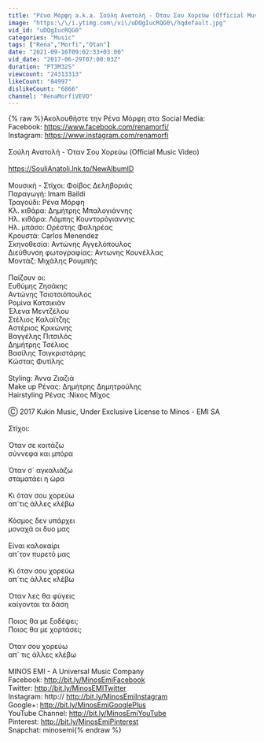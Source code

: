 ```yaml
---
title: "Ρένα Μόρφη a.k.a. Σούλη Ανατολή - Όταν Σου Χορεύω (Official Music Video)"
image: "https:\/\/i.ytimg.com\/vi\/uDQgIucRQG0\/hqdefault.jpg"
vid_id: "uDQgIucRQG0"
categories: "Music"
tags: ["Rena","Morfi","Otan"]
date: "2021-09-16T09:02:33+03:00"
vid_date: "2017-06-29T07:00:03Z"
duration: "PT3M32S"
viewcount: "24313313"
likeCount: "84997"
dislikeCount: "6866"
channel: "RenaMorfiVEVO"
---
```

{% raw %}Ακολουθήστε την Ρένα Μόρφη στα Social Media: <br />Facebook: <a rel="nofollow" target="blank" href="https://www.facebook.com/renamorfi/">https://www.facebook.com/renamorfi/</a> <br />Instagram: <a rel="nofollow" target="blank" href="https://www.instagram.com/renamorfi">https://www.instagram.com/renamorfi</a><br /><br />Σούλη Ανατολή - Όταν Σου Χορεύω (Official Music Video)<br /><br /><a rel="nofollow" target="blank" href="https://SouliAnatoli.lnk.to/NewAlbumID">https://SouliAnatoli.lnk.to/NewAlbumID</a><br /><br />Μουσική - Στίχοι: Φοίβος Δεληβοριάς<br />Παραγωγή: Imam Baildi<br />Τραγούδι: Ρένα Μόρφη <br />Κλ. κιθάρα: Δημήτρης Μπαλογιάννης<br />Ηλ. κιθάρα: Λάμπης Κουντορόγιαννης<br />Ηλ. μπάσο: Ορέστης Φαληρέας<br />Κρουστά: Carlos Menendez<br />Σκηνοθεσία: Αντώνης Αγγελόπουλος <br />Διεύθυνση φωτογραφίας: Αντωνης Κουνέλλας <br />Μοντάζ: Μιχάλης Ρουμπής <br /><br />Παίζουν οι: <br />Ευθύμης Ζησάκης<br />Αντώνης Τσιοτσιόπουλος<br />Ρομίνα Κατσικιάν<br />Έλενα Μεντζέλου<br />Στέλιος Καλαϊτζης<br />Αστέριος Κρικώνης<br />Βαγγέλης Πιτσιλός<br />Δημήτρης Τσέλιος<br />Βασίλης Τσιγκριστάρης<br />Κώστας Φυτίλης<br /><br />Styling: Άννα Ζιαζιά<br />Make up Ρένας: Δημήτρης Δημητρούλης <br />Hairstyling Ρένας :Νίκος Μίχος <br /><br />Ⓒ 2017 Kukin Music, Under Exclusive License to Minos - EMI SA<br /><br />Στίχοι:<br /><br />Όταν σε κοιτάζω<br />σύννεφα και μπόρα<br /><br />Όταν σ´ αγκαλιάζω<br />σταματάει η ώρα<br /><br />Κι όταν σου χορεύω<br />απ´τις άλλες κλέβω<br /><br />Κόσμος δεν υπάρχει<br />μοναχά οι δυο μας<br /><br />Είναι καλοκαίρι<br />απ´τον πυρετό μας<br /><br />Κι όταν σου χορεύω<br />απ´τις άλλες κλέβω<br /><br />Όταν λες θα φύγεις<br />καίγονται τα δάση<br /><br />Ποιος θα με ξοδέψει;<br />Ποιος θα με χορτάσει;<br /><br />Όταν σου χορεύω<br />απ´ τις άλλες κλέβω<br /><br />MINOS EMI - A Universal Music Company <br />Facebook: <a rel="nofollow" target="blank" href="http://bit.ly/MinosEmiFacebook">http://bit.ly/MinosEmiFacebook</a> <br />Twitter: <a rel="nofollow" target="blank" href="http://bit.ly/MinosEMITwitter">http://bit.ly/MinosEMITwitter</a> <br />Instagram: http:// <a rel="nofollow" target="blank" href="http://bit.ly/MinosEmiInstagram">http://bit.ly/MinosEmiInstagram</a> <br />Google+: <a rel="nofollow" target="blank" href="http://bit.ly/MinosEmiGooglePlus">http://bit.ly/MinosEmiGooglePlus</a> <br />YouTube Channel: <a rel="nofollow" target="blank" href="http://bit.ly/MinosEmiYouTube">http://bit.ly/MinosEmiYouTube</a> <br />Pinterest: <a rel="nofollow" target="blank" href="http://bit.ly/MinosEmiPinterest">http://bit.ly/MinosEmiPinterest</a> <br />Snapchat: minosemi{% endraw %}
